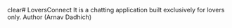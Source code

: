 clear# LoversConnect
It is a chatting application built exclusively for lovers only.
Author (Arnav Dadhich)
